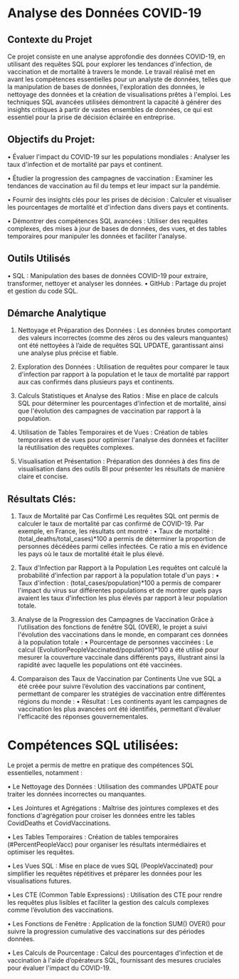 # Analyse des Données COVID-19 
## Contexte du Projet
Ce projet consiste en une analyse approfondie des données COVID-19, en utilisant des requêtes SQL pour explorer les tendances d'infection, de vaccination et de mortalité à travers le monde. Le travail réalisé met en avant les compétences essentielles pour un analyste de données, telles que la manipulation de bases de données, l'exploration des données, le nettoyage des données et la création de visualisations prêtes à l'emploi. Les techniques SQL avancées utilisées démontrent la capacité à générer des insights critiques à partir de vastes ensembles de données, ce qui est essentiel pour la prise de décision éclairée en entreprise.

## Objectifs du Projet:
•	Évaluer l'impact du COVID-19 sur les populations mondiales : Analyser les taux d'infection et de mortalité par pays et continent.

•	Étudier la progression des campagnes de vaccination : Examiner les tendances de vaccination au fil du temps et leur impact sur la pandémie.

•	Fournir des insights clés pour les prises de décision : Calculer et visualiser les pourcentages de mortalité et d'infection dans divers pays et continents.

•	Démontrer des compétences SQL avancées : Utiliser des requêtes complexes, des mises à jour de bases de données, des vues, et des tables temporaires pour manipuler les données et faciliter l'analyse.

## Outils Utilisés
•	SQL : Manipulation des bases de données COVID-19 pour extraire, transformer, nettoyer et analyser les données.
•	GitHub : Partage du projet et gestion du code SQL.

## Démarche Analytique
1.	Nettoyage et Préparation des Données : Les données brutes comportant des valeurs incorrectes (comme des zéros ou des valeurs manquantes) ont été nettoyées à l’aide de requêtes SQL UPDATE, garantissant ainsi une analyse plus précise et fiable.

2.	Exploration des Données : Utilisation de requêtes pour comparer le taux d'infection par rapport à la population et le taux de mortalité par rapport aux cas confirmés dans plusieurs pays et continents.

3.	Calculs Statistiques et Analyse des Ratios : Mise en place de calculs SQL pour déterminer les pourcentages d'infection et de mortalité, ainsi que l'évolution des campagnes de vaccination par rapport à la population.

4.	Utilisation de Tables Temporaires et de Vues : Création de tables temporaires et de vues pour optimiser l'analyse des données et faciliter la réutilisation des requêtes complexes.

5.	Visualisation et Présentation : Préparation des données à des fins de visualisation dans des outils BI pour présenter les résultats de manière claire et concise.



## Résultats Clés:
1. Taux de Mortalité par Cas Confirmé
Les requêtes SQL ont permis de calculer le taux de mortalité par cas confirmé de COVID-19. Par exemple, en France, les résultats ont montré :
•	Taux de mortalité : (total_deaths/total_cases)*100 a permis de déterminer la proportion de personnes décédées parmi celles infectées. Ce ratio a mis en évidence les pays où le taux de mortalité était le plus élevé.

2. Taux d'Infection par Rapport à la Population
Les requêtes ont calculé la probabilité d'infection par rapport à la population totale d'un pays :
•	Taux d'infection : (total_cases/population)*100 a permis de comparer l'impact du virus sur différentes populations et de montrer quels pays avaient les taux d'infection les plus élevés par rapport à leur population totale.

3. Analyse de la Progression des Campagnes de Vaccination
Grâce à l’utilisation des fonctions de fenêtre SQL (OVER), le projet a suivi l'évolution des vaccinations dans le monde, en comparant ces données à la population totale :
•	Pourcentage de personnes vaccinées : Le calcul (EvolutionPeopleVaccinated/population)*100 a été utilisé pour mesurer la couverture vaccinale dans différents pays, illustrant ainsi la rapidité avec laquelle les populations ont été vaccinées.

4. Comparaison des Taux de Vaccination par Continents
Une vue SQL a été créée pour suivre l’évolution des vaccinations par continent, permettant de comparer les stratégies de vaccination entre différentes régions du monde :
•	Résultat : Les continents ayant les campagnes de vaccination les plus avancées ont été identifiés, permettant d’évaluer l'efficacité des réponses gouvernementales.

# Compétences SQL utilisées:
Le projet a permis de mettre en pratique des compétences SQL essentielles, notamment :

•	Le Nettoyage des Données : Utilisation des commandes UPDATE pour traiter les données incorrectes ou manquantes.

•	Les Jointures et Agrégations : Maîtrise des jointures complexes et des fonctions d'agrégation pour croiser les données entre les tables CovidDeaths et CovidVaccinations.

•	Les Tables Temporaires : Création de tables temporaires (#PercentPeopleVacc) pour organiser les résultats intermédiaires et optimiser les requêtes.

•	Les Vues SQL : Mise en place de vues SQL (PeopleVaccinated) pour simplifier les requêtes répétitives et préparer les données pour les visualisations futures.

•	Les CTE (Common Table Expressions) : Utilisation des CTE pour rendre les requêtes plus lisibles et faciliter la gestion des calculs complexes comme l’évolution des vaccinations.

•	Les Fonctions de Fenêtre : Application de la fonction SUM() OVER() pour suivre la progression cumulative des vaccinations sur des périodes données.

•	Les Calculs de Pourcentage : Calcul des pourcentages d'infection et de vaccination à l'aide d’opérateurs SQL, fournissant des mesures cruciales pour évaluer l'impact du COVID-19.


